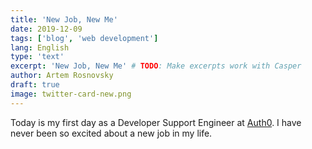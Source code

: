 ```yaml
---
title: 'New Job, New Me'
date: 2019-12-09
tags: ['blog', 'web development']
lang: English
type: 'text'
excerpt: 'New Job, New Me' # TODO: Make excerpts work with Casper
author: Artem Rosnovsky
draft: true
image: twitter-card-new.png
---
```


Today is my first day as a Developer Support Engineer at [Auth0](https://auth0.com). I have never been so excited about a new job in my life.
